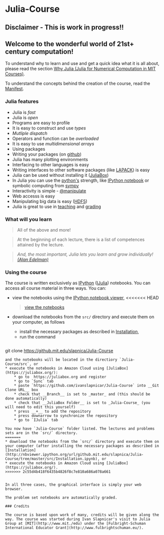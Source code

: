 Julia-Course
============

## Disclaimer - This is work in progress!!

##  Welcome to the wonderful world of 21st+  century computation!

To understand why to learn and use and get a quick idea what it is all about, please read the section
[Why Julia (Julia for Numerical Computation in MIT Courses)](https://github.com/stevengj/julia-mit/blob/master/README.md#why-julia).

To understand the concepts behind the creation of the course, read the [Manifest](src/Manifest.ipynb).

### Julia features

* Julia is _fast_
* Julia is _open_
* Programs are easy to profile
* It is easy to construct and use _types_
* _Mutliple dispatch_
* Operators and function can be _overloaded_
* It is easy to use _multidimensional arrays_
* Using packages
* Writing your packages (on [github](https://github.com))
* Julia has many plotting environments
* Interfacing to other languages is easy
* Writing interfaces to other software packages (like [LAPACK](http://www.netlib.org/lapack)) is easy
* Julia can be used without installing it ([JuliaBox](http://juliabox.org))
* In Julia you can use the [python's](https://www.python.org/) strength, like [IPython notebook](http://ipython.org/) or symbolic computing from [sympy](http://sympy.org/en/index.html)
* Interactivity is simple - [@manipulate](https://github.com/JuliaLang/Interact.jl)
* Web accesss is easy
* Manipulating big data is easy ([HDF5](http://www.hdfgroup.org/HDF5/))
* Julia is great to use in [teaching](http://julialang.org/teaching/) and [grading](https://github.com/jupyter/nbgrader)

### What will you learn
> All of the above and more!

> At the beginning of each lecture, there is a list of competences attained by the lecture.

> _And, the most important, Julia lets you learn and grow individually!_ [_(Alan Edelman)_](http://www-math.mit.edu/~edelman/index.php)

### Using the course

The course is written exclusively as [IPython](http://ipython.org/) ([IJulia](https://github.com/JuliaLang/IJulia.jl)) notebooks. You can access all course material in three ways. You can:
* view the notebooks using the [IPython notebook viewer](http://nbviewer.ipython.org/),
<<<<<<< HEAD

    > [view the notebooks](http://nbviewer.ipython.org/url/github.com/ivanslapnicar/Julia-Course/blob/master/src/)
* download the notebooks from the `src/` directory and execute them on your computer, as follows
    * install the necessary packages as described in [Installation](http://nbviewer.ipython.org/url/github.com/ivanslapnicar/Julia-Course/blob/master/src/Installation.ipynb),
    * run the command
    ```
git clone https://github.mit.edu/slapnica/Julia-Course
```
and the notebooks will be located in the directiory `Julia-Course/src`, or
* execute the notebooks in Amazon Cloud using [JuliaBox](https://juliabox.org/):
    * go to  https://juliabox.org and register
    * go to `Sync` tab
    * paste `https://github.com/ivanslapnicar/Julia-Course` into __Git Clone URL__ box
    * check that __Branch__ is set to _master_ and (this should be done automatically)
    * check that __JuliaBox Folder__ is set to _Julia-Course_ (you will need to edit this yourself)
    * press __+__ to add the repository
    * press downarrow to synchronize the repository
    * go to `IJulia` tab

You now have `Julia-Course` folder listed. The lectures and problems sets are in the `src/` directory. 
=======
* download the notebooks from the `src/` directory and execute them on your computer (after installing the necessary packages as described in [Installation](http://nbviewer.ipython.org/url/github.mit.edu/slapnica/Julia-Course/tree/master/src/Installation.ipynb), or
* execute the notebooks in Amazon Cloud using [JuliaBox](https://juliabox.org/).
>>>>>>> 2c55d4b418f6435b4826f8c7e810a686a078a661


In all three cases, the graphical interface is simply your web browser.

The problem set notebooks are automatically graded.

### Credits

The course is based upon work of many, credits will be given along the way. The course was started during Ivan Slapnicar's visit to Julia Group at [MIT](http://www.mit./edu) under the [Fulbright-Schuman International Educator Grant](http://www.fulbrightschuman.eu/).
